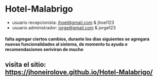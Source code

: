 # Hotel-Malabrigo
- usuario recepcionista: jhoel@gmail.com & jhoel123
- usuario administrador: jorge@gmail.com & jorge123
#### falta agregar ciertos cambios, durante los dias siguientes se agregara nuevas funcionalidades al sistema, de momento tu ayuda o recomendaciones seriviran de mucho

## visita el sitio: https://jhoneirolove.github.io/Hotel-Malabrigo/ 
